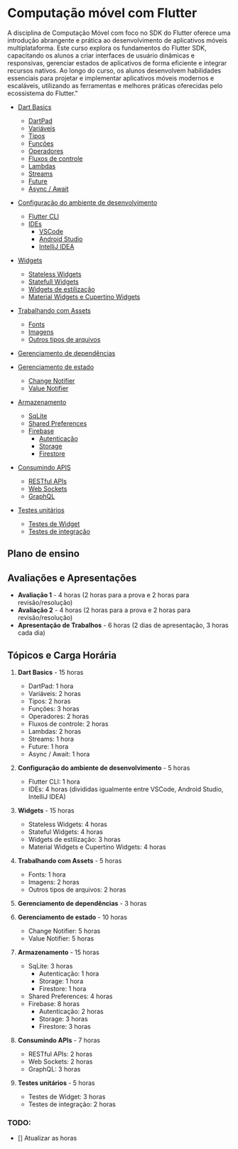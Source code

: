 # Computação móvel com Flutter

A disciplina de Computação Móvel com foco no SDK do Flutter oferece uma introdução abrangente e prática ao desenvolvimento de aplicativos móveis multiplataforma. Este curso explora os fundamentos do Flutter SDK, capacitando os alunos a criar interfaces de usuário dinâmicas e responsivas, gerenciar estados de aplicativos de forma eficiente e integrar recursos nativos. Ao longo do curso, os alunos desenvolvem habilidades essenciais para projetar e implementar aplicativos móveis modernos e escaláveis, utilizando as ferramentas e melhores práticas oferecidas pelo ecossistema do Flutter."


- [Dart Basics](dart-basics/README.md)
  - [DartPad](dart-basics/dartpad/README.md)
  - [Variáveis](dart-basics/variaveis/README.md)
  - [Tipos](dart-basics/tipos/README.md)
  - [Funções](dart-basics/funcoes/README.md)
  - [Operadores](dart-basics/operadores/README.md)
  - [Fluxos de controle](dart-basics/fluxos-de-controle/README-de-controle.md)
  - [Lambdas](dart-basics/lambdas/README.md)
  - [Streams](dart-basics/streams/README.md)
  - [Future](dart-basics/future/README.md)
  - [Async / Await](dart-basics/async-await/README-await.md)

- [Configuração do ambiente de desenvolvimento](configuracao-do-ambiente-de-desenvolvimento/README.md)
  - [Flutter CLI](configuracao-do-ambiente-de-desenvolvimento/flutter-cli/README.md)
  - [IDEs](configuracao-do-ambiente-de-desenvolvimento/ides/README.md)
    - [VSCode](configuracao-do-ambiente-de-desenvolvimento/vscode/README.md)
    - [Android Studio](configuracao-do-ambiente-de-desenvolvimento/android-studio/README.md)
    - [IntelliJ IDEA](configuracao-do-ambiente-de-desenvolvimento/intellij-idea/README.md)

- [Widgets](widgets/README.md)
  - [Stateless Widgets](widgets/stateless-widgets/README.md)
  - [Statefull Widgets](widgets/statefull-widgets/README.md)
  - [Widgets de estilização](widgets/widgets-de-estilizacao/README.md)
  - [Material Widgets e Cupertino Widgets](widgets/material-cupertino-widgets/README.md)

- [Trabalhando com Assets](trabalhando-com-assets/README.md)
  - [Fonts](trabalhando-com-assets/fonts/README.md)
  - [Imagens](trabalhando-com-assets/imagens/README.md)
  - [Outros tipos de arquivos](trabalhando-com-assets/outros-tipos-de-arquivos/README.md)

- [Gerenciamento de dependências](gerenciamento-de-dependencias/README.md)

- [Gerenciamento de estado](gerenciamento-de-estado/README.md)
  - [Change Notifier](gerenciamento-de-estado/change-notifier/README.md)
  - [Value Notifier](gerenciamento-de-estado/value-notifier/README.md)

- [Armazenamento](armazenamento/README.md)
  - [SqLite](armazenamento/sqlite/README.md)
  - [Shared Preferences](armazenamento/shared-preferences/README.md)
  - [Firebase](armazenamento/firebase/README.md)
    - [Autenticação](armazenamento/firebase/autenticacao/README.md)
    - [Storage](armazenamento/firebase/armazenamento/storage/README.md)
    - [Firestore](armazenamento/firebase/armazenamento/firestore/README.md)

- [Consumindo APIS](consumindo-apis/README.md)
  - [RESTful APIs](consumindo-apis/restful-apis/README.md)
  - [Web Sockets](consumindo-apis/web-sockets/README.md)
  - [GraphQL](consumindo-apis/graphql/README.md)

- [Testes unitários](testes-unitarios/README.md)
  - [Testes de Widget](testes-unitarios/testes-de-widget/README.md)
  - [Testes de integração](testes-unitarios/testes-de-integracao/README.md)



## Plano de ensino

## Avaliações e Apresentações

- **Avaliação 1** - 4 horas (2 horas para a prova e 2 horas para revisão/resolução)
- **Avaliação 2** - 4 horas (2 horas para a prova e 2 horas para revisão/resolução)
- **Apresentação de Trabalhos** - 6 horas (2 dias de apresentação, 3 horas cada dia)

## Tópicos e Carga Horária

1. **Dart Basics** - 15 horas
   - DartPad: 1 hora
   - Variáveis: 2 horas
   - Tipos: 2 horas
   - Funções: 3 horas
   - Operadores: 2 horas
   - Fluxos de controle: 2 horas
   - Lambdas: 2 horas
   - Streams: 1 hora
   - Future: 1 hora
   - Async / Await: 1 hora

2. **Configuração do ambiente de desenvolvimento** - 5 horas
   - Flutter CLI: 1 hora
   - IDEs: 4 horas (divididas igualmente entre VSCode, Android Studio, IntelliJ IDEA)

3. **Widgets** - 15 horas
   - Stateless Widgets: 4 horas
   - Stateful Widgets: 4 horas
   - Widgets de estilização: 3 horas
   - Material Widgets e Cupertino Widgets: 4 horas

4. **Trabalhando com Assets** - 5 horas
   - Fonts: 1 hora
   - Imagens: 2 horas
   - Outros tipos de arquivos: 2 horas

5. **Gerenciamento de dependências** - 3 horas

6. **Gerenciamento de estado** - 10 horas
   - Change Notifier: 5 horas
   - Value Notifier: 5 horas

7. **Armazenamento** - 15 horas
   - SqLite: 3 horas
     - Autenticação: 1 hora
     - Storage: 1 hora
     - Firestore: 1 hora
   - Shared Preferences: 4 horas
   - Firebase: 8 horas
     - Autenticação: 2 horas
     - Storage: 3 horas
     - Firestore: 3 horas

8. **Consumindo APIs** - 7 horas
   - RESTful APIs: 2 horas
   - Web Sockets: 2 horas
   - GraphQL: 3 horas

9. **Testes unitários** - 5 horas
   - Testes de Widget: 3 horas
   - Testes de integração: 2 horas


### TODO:
- [] Atualizar as horas